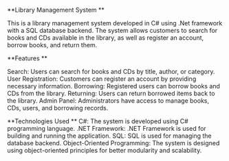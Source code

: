 **Library Management System
**

This is a library management system developed in C# using .Net framework with a SQL database backend. The system allows customers to search for books and CDs available in the library, as well as register an account, borrow books, and return them.

**Features
**

Search: Users can search for books and CDs by title, author, or category.
User Registration: Customers can register an account by providing necessary information.
Borrowing: Registered users can borrow books and CDs from the library.
Returning: Users can return borrowed items back to the library.
Admin Panel: Administrators have access to manage books, CDs, users, and borrowing records.


**Technologies Used
**
C#: The system is developed using C# programming language.
.NET Framework: .NET Framework is used for building and running the application.
SQL: SQL is used for managing the database backend.
Object-Oriented Programming: The system is designed using object-oriented principles for better modularity and scalability.
